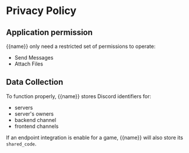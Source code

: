 # Privacy Policy

## Application permission
{{name}} only need a restricted set of permissions to operate:
  - Send Messages
  - Attach Files

## Data Collection
To function properly, {{name}} stores Discord identifiers for:
  - servers
  - server's owners
  - backend channel
  - frontend channels

If an endpoint integration is enable for a game, {{name}} will also store its `shared_code`.
